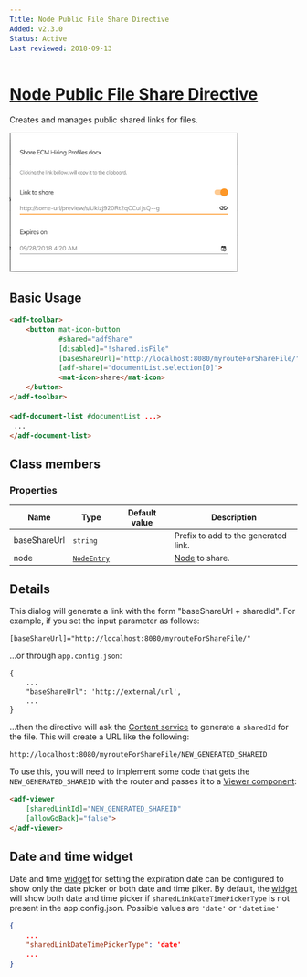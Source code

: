 ```yaml
---
Title: Node Public File Share Directive
Added: v2.3.0
Status: Active
Last reviewed: 2018-09-13
---
```


# [Node Public File Share Directive](../../../lib/content-services/src/lib/content-node-share/content-node-share.directive.ts "Defined in content-node-share.directive.ts")

Creates and manages public shared links for files.

![adf-share](../../docassets/images/share-directive.png)

## Basic Usage

```html
<adf-toolbar>
    <button mat-icon-button
            #shared="adfShare"
            [disabled]="!shared.isFile"
            [baseShareUrl]="http://localhost:8080/myrouteForShareFile/"
            [adf-share]="documentList.selection[0]">
            <mat-icon>share</mat-icon>
    </button>
</adf-toolbar>

<adf-document-list #documentList ...>
 ...
</adf-document-list>
```

## Class members

### Properties

| Name         | Type                                                                                                                | Default value | Description                                                                                                      |
| ------------ | ------------------------------------------------------------------------------------------------------------------- | ------------- | ---------------------------------------------------------------------------------------------------------------- |
| baseShareUrl | `string`                                                                                                            |               | Prefix to add to the generated link.                                                                             |
| node         | [`NodeEntry`](https://github.com/Alfresco/alfresco-js-api/blob/master/src/alfresco-core-rest-api/docs/NodeEntry.md) |               | [Node](https://github.com/Alfresco/alfresco-js-api/blob/develop/src/api/content-rest-api/docs/Node.md) to share. |

## Details

This dialog will generate a link with the form "baseShareUrl + sharedId".
For example, if you set the input parameter as follows:

    [baseShareUrl]="http://localhost:8080/myrouteForShareFile/"

...or through `app.config.json`:

    {
        ...
        "baseShareUrl": 'http://external/url',
        ...
    }

...then the directive will ask the [Content service](../../core/services/content.service.md) to generate
a `sharedId` for the file. This will create a URL like the following:

    http://localhost:8080/myrouteForShareFile/NEW_GENERATED_SHAREID

To use this, you will need to implement some code that gets the `NEW_GENERATED_SHAREID` with the router
and passes it to a [Viewer component](../../core/components/viewer.component.md):

```html
<adf-viewer
    [sharedLinkId]="NEW_GENERATED_SHAREID"
    [allowGoBack]="false">
</adf-viewer>
```

## Date and time widget

Date and time [widget](../../../lib/testing/src/lib/core/pages/form/widgets/widget.ts) for setting the expiration date can be configured to show only the date picker or both date and time piker.
By default, the [widget](../../../lib/testing/src/lib/core/pages/form/widgets/widget.ts) will show both date and time picker if `sharedLinkDateTimePickerType` is not present in the app.config.json.
Possible values are `'date'` or `'datetime'`

```json
{
    ...
    "sharedLinkDateTimePickerType": 'date'
    ...
}
```
